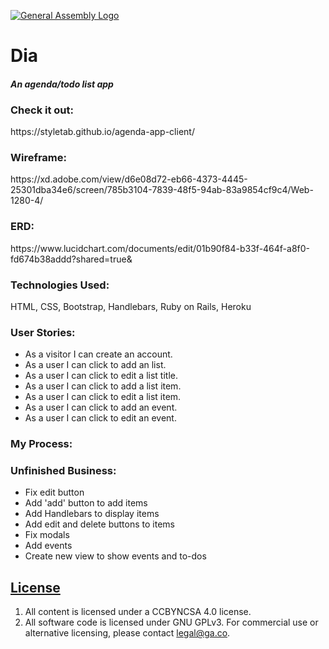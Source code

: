 [![General Assembly Logo](https://camo.githubusercontent.com/1a91b05b8f4d44b5bbfb83abac2b0996d8e26c92/687474703a2f2f692e696d6775722e636f6d2f6b6538555354712e706e67)](https://generalassemb.ly/education/web-development-immersive)

# Dia
<h4><i>An agenda/todo list app</i></h4>

<h3>Check it out:</h3> https://styletab.github.io/agenda-app-client/

<h3>Wireframe:</h3>https://xd.adobe.com/view/d6e08d72-eb66-4373-4445-25301dba34e6/screen/785b3104-7839-48f5-94ab-83a9854cf9c4/Web-1280-4/

<h3>ERD:</h3>
https://www.lucidchart.com/documents/edit/01b90f84-b33f-464f-a8f0-fd674b38addd?shared=true&

<h3>Technologies Used:</h3>HTML, CSS, Bootstrap, Handlebars, Ruby on Rails, Heroku

<h3>User Stories:</h3>
<ul>
<li>As a visitor I can create an account.</li>
<li>As a user I can click to add an list.</li>
<li>As a user I can click to edit a list title.</li>
<li>As a user I can click to add a list item.</li>
<li>As a user I can click to edit a list item.</li>
<li>As a user I can click to add an event.</li>
<li>As a user I can click to edit an event.</li>
</ul>

<h3>My Process:</h3>

<h3>Unfinished Business:</h3>
<ul>
<li>Fix edit button</li>
<li>Add 'add' button to add items</li>
<li>Add Handlebars to display items</li>
<li>Add edit and delete buttons to items</li>
<li>Fix modals</li>
<li>Add events</li>
<li>Create new view to show events and to-dos</li>

</ul>





## [License](LICENSE)

1.  All content is licensed under a CC­BY­NC­SA 4.0 license.
1.  All software code is licensed under GNU GPLv3. For commercial use or
    alternative licensing, please contact legal@ga.co.
